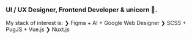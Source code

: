 ### UI / UX Designer, Frontend Developer & unicorn 🦄.

My stack of interest is: ❯ Figma + AI + Google Web Designer ❯ SCSS + PugJS + Vue.js ❯ Nuxt.js

